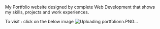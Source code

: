 My Portfolio website designed by complete Web Development that shows my skills, projects and work experiences.

To visit : click on the below image
![Uploading portfolionn.PNG…]()
